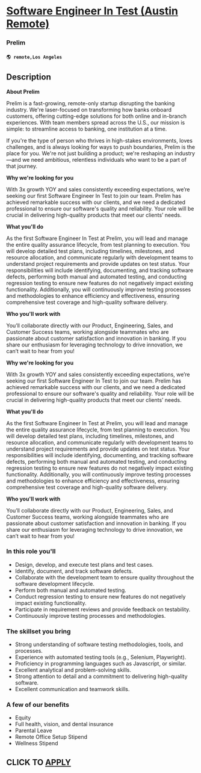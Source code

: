 # [Software Engineer In Test (Austin Remote)](https://www.remotewlb.com/apply/software-engineer-in-test-austin-remote)  
### Prelim  
#### `🌎 remote,Los Angeles`  

## Description

 **About Prelim**

Prelim is a fast-growing, remote-only startup disrupting the banking industry. We're laser-focused on transforming how banks onboard customers, offering cutting-edge solutions for both online and in-branch experiences. With team members spread across the U.S., our mission is simple: to streamline access to banking, one institution at a time.

  

If you're the type of person who thrives in high-stakes environments, loves challenges, and is always looking for ways to push boundaries, Prelim is the place for you. We're not just building a product; we're reshaping an industry—and we need ambitious, relentless individuals who want to be a part of that journey.

  

 **Why we're looking for you**

With 3x growth YOY and sales consistently exceeding expectations, we’re seeking our first Software Engineer In Test to join our team. Prelim has achieved remarkable success with our clients, and we need a dedicated professional to ensure our software's quality and reliability. Your role will be crucial in delivering high-quality products that meet our clients’ needs.

  

 **What you'll do**

As the first Software Engineer In Test at Prelim, you will lead and manage the entire quality assurance lifecycle, from test planning to execution. You will develop detailed test plans, including timelines, milestones, and resource allocation, and communicate regularly with development teams to understand project requirements and provide updates on test status. Your responsibilities will include identifying, documenting, and tracking software defects, performing both manual and automated testing, and conducting regression testing to ensure new features do not negatively impact existing functionality. Additionally, you will continuously improve testing processes and methodologies to enhance efficiency and effectiveness, ensuring comprehensive test coverage and high-quality software delivery.

  

 **Who you'll work with**

You’ll collaborate directly with our Product, Engineering, Sales, and Customer Success teams, working alongside teammates who are passionate about customer satisfaction and innovation in banking. If you share our enthusiasm for leveraging technology to drive innovation, we can’t wait to hear from you!

  

 **Why we're looking for you**

With 3x growth YOY and sales consistently exceeding expectations, we’re seeking our first Software Engineer In Test to join our team. Prelim has achieved remarkable success with our clients, and we need a dedicated professional to ensure our software's quality and reliability. Your role will be crucial in delivering high-quality products that meet our clients’ needs.

  

 **What you'll do**

As the first Software Engineer In Test at Prelim, you will lead and manage the entire quality assurance lifecycle, from test planning to execution. You will develop detailed test plans, including timelines, milestones, and resource allocation, and communicate regularly with development teams to understand project requirements and provide updates on test status. Your responsibilities will include identifying, documenting, and tracking software defects, performing both manual and automated testing, and conducting regression testing to ensure new features do not negatively impact existing functionality. Additionally, you will continuously improve testing processes and methodologies to enhance efficiency and effectiveness, ensuring comprehensive test coverage and high-quality software delivery.

  

 **Who you'll work with**

You’ll collaborate directly with our Product, Engineering, Sales, and Customer Success teams, working alongside teammates who are passionate about customer satisfaction and innovation in banking. If you share our enthusiasm for leveraging technology to drive innovation, we can’t wait to hear from you!

  

### In this role you'll

* Design, develop, and execute test plans and test cases.
* Identify, document, and track software defects.
* Collaborate with the development team to ensure quality throughout the software development lifecycle.
* Perform both manual and automated testing.
* Conduct regression testing to ensure new features do not negatively impact existing functionality.
* Participate in requirement reviews and provide feedback on testability.
* Continuously improve testing processes and methodologies.

  

### The skillset you bring

* Strong understanding of software testing methodologies, tools, and processes.
* Experience with automated testing tools (e.g., Selenium, Playwright).
* Proficiency in programming languages such as Javascript, or similar.
* Excellent analytical and problem-solving skills.
* Strong attention to detail and a commitment to delivering high-quality software.
* Excellent communication and teamwork skills.

  

### A few of our benefits

* Equity
* Full health, vision, and dental insurance
* Parental Leave
* Remote Office Setup Stipend
* Wellness Stipend

  

  
## CLICK TO [APPLY](https://www.remotewlb.com/apply/software-engineer-in-test-austin-remote)

